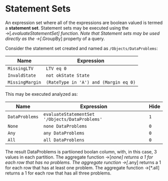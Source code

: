 # Statement Sets

An expression set where all of the expressions are boolean valued is termed a
**statement set**. Statement sets may be executed using the →[*.evaluateStatementSet]
function. Note that Statement sets may be used directly as the →[*.GroupBy]
property of a query.

Consider the statement set created and named as `/Objects/DataProblems`:

|Name|Expression|
|----|----------|
|`MissingLTV`|`LTV eq 0`|
|`InvaldState`|`not okState State`|
|`MissingMargin`|`(RateType in 'A') and (Margin eq 0)`|

This may be executed analyzed as:

|Name|Expression|Hide|
|----|----------|----|
|`DataProblems`|`evaluateStatementSet '/Objects/DataProblems'`|`1`|
|`None`|`none DataProblems`|`0`|
|`Any`|`any DataProblems`|`0`|
|`All`|`all DataProblens`|`0`|

The result DataProblems is partiioned boolan column, with, in this case,
3 values in each partition. The aggregate function →[*none] returns a 1
for each row that has no problems. The aggregate runction →[*.any] returns a
1 for each row that has at least one problem. The aggregate function →[*.all] returns
a 1 for each row that has all three problems.

